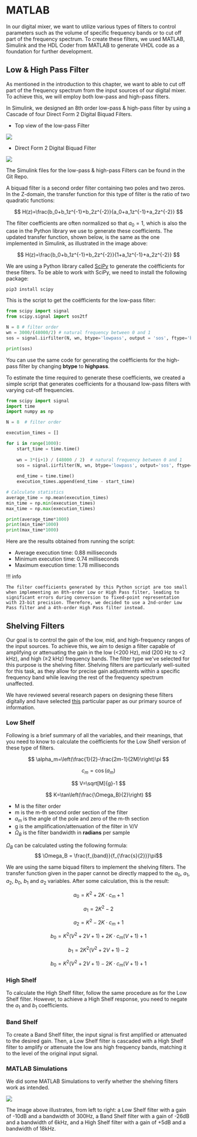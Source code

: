 # MATLAB

In our digital mixer, we want to utilize various types of filters to control parameters such as the volume of specific frequency bands or to cut off part of the frequency spectrum. To create these filters, we used MATLAB, Simulink and the HDL Coder from MATLAB to generate VHDL code as a foundation for further development.

## Low & High Pass Filter

As mentioned in the introduction to this chapter, we want to able to cut off part of the frequency spectrum from the input sources of our digital mixer. To achieve this, we will employ both low-pass and high-pass filters.

In Simulink, we designed an 8th order low-pass & high-pass filter by using a Cascade of four Direct Form 2 Digital Biquad Filters.

* Top view of the low-pass Filter
<img src="/img/low_pass_filter.png"/>

* Direct Form 2 Digital Biquad Filter
<img src="/img/direct_form_2_digital_biquad_filter.png"/>

The Simulink files for the low-pass & high-pass Filters can be found in the Git Repo.

A biquad filter is a second order filter containing two poles and two zeros. In the Z-domain, the transfer function for this type of filter is the ratio of two quadratic functions:

$$ H(z)=\frac{b_0+b_1z^{-1}+b_2z^{-2}}{a_0+a_1z^{-1}+a_2z^{-2}} $$

The filter coefficients are often normalized so that $a_0 = 1$, which is also the case in the Python library we use to generate these coefficients. The updated transfer function, shown below, is the same as the one implemented in Simulink, as illustrated in the image above:

$$ H(z)=\frac{b_0+b_1z^{-1}+b_2z^{-2}}{1+a_1z^{-1}+a_2z^{-2}} $$

We are using a Python library called [SciPy](https://docs.scipy.org/doc/scipy/index.html) to generate the coëfficients for these filters. To be able to work with SciPy, we need to install the following package:
```bash
pip3 install scipy
```

This is the script to get the coëfficients for the low-pass filter:
```python
from scipy import signal
from scipy.signal import sos2tf

N = 8 # filter order
wn = 3000/(48000/2) # natural frequency between 0 and 1
sos = signal.iirfilter(N, wn, btype='lowpass', output = 'sos', ftype='butter')

print(sos)
```
You can use the same code for generating the coëfficients for the high-pass filter by changing **btype** to **highpass**.

To estimate the time required to generate these coefficients, we created a simple script that generates coefficients for a thousand low-pass filters with varying cut-off frequencies.

```python
from scipy import signal
import time
import numpy as np

N = 8  # filter order

execution_times = []

for i in range(1000):
    start_time = time.time()
    
    wn = 3*(i+1) / (48000 / 2)  # natural frequency between 0 and 1
    sos = signal.iirfilter(N, wn, btype='lowpass', output='sos', ftype='butter')
    
    end_time = time.time()
    execution_times.append(end_time - start_time)

# Calculate statistics
average_time = np.mean(execution_times)
min_time = np.min(execution_times)
max_time = np.max(execution_times)

print(average_time*1000)
print(min_time*1000)
print(max_time*1000)
```

Here are the results obtained from running the script:

* Average execution time: 0.88 milliseconds
* Minimum execution time: 0.74 milliseconds
* Maximum execution time: 1.78 milliseconds

!!! info

    The filter coefficients generated by this Python script are too small when implementing an 8th-order Low or High Pass filter, leading to significant errors during conversion to fixed-point representation with 23-bit precision. Therefore, we decided to use a 2nd-order Low Pass filter and a 4th-order High Pass filter instead.

## Shelving Filters

Our goal is to control the gain of the low, mid, and high-frequency ranges of the input sources. To achieve this, we aim to design a filter capable of amplifying or attenuating the gain in the low (<200 Hz), mid (200 Hz to <2 kHz), and high (≥2 kHz) frequency bands. The filter type we've selected for this purpose is the shelving filter. Shelving filters are particularly well-suited for this task, as they allow for precise gain adjustments within a specific frequency band while leaving the rest of the frequency spectrum unaffected.

We have reviewed several research papers on designing these filters digitally and have selected [this](https://www.eurasip.org/Proceedings/Eusipco/Eusipco2006/papers/1568980789.pdf) particular paper as our primary source of information.

### Low Shelf

Following is a brief summary of all the variables, and their meanings, that you need to know to calculate the coëfficients for the Low Shelf version of these type of filters.

$$ \alpha_m=\left(\frac{1}{2}-\frac{2m-1}{2M}\right)\pi $$

$$ c_m=\cos(a_m) $$

$$ V=\sqrt[M]{g}-1 $$

$$ K=\tan\left(\frac{\Omega_B}{2}\right) $$

* M is the filter order
* m is the m-th second order section of the filter
* $a_m$ is the angle of the pole and zero of the m-th section
* g is the amplification/attenuation of the filter in V/V
* $\Omega_B$ is the filter bandwidth in **radians** per sample

$\Omega_B$ can be calculated usting the following formula:
$$ \Omega_B = \frac{f_{band}}{f_{\frac{s}{2}}}\pi$$

We are using the same biquad filters to implement the shelving filters. The transfer function given in the paper cannot be directly mapped to the $a_0$, $a_1$, $a_2$, $b_0$, $b_1$ and $a_2$ variables. After some calculation, this is the result:

$$ a_0 = K^2 + 2K\cdot c_m + 1 $$

$$ a_1 = 2K^2-2 $$

$$ a_2 = K^2 - 2K\cdot c_m + 1 $$

$$ b_0 = K^2(V^2+2V+1) + 2K\cdot c_m(V+1) +1 $$

$$ b_1 = 2K^2(V^2+2V+1)-2 $$

$$ b_0 = K^2(V^2+2V+1) - 2K\cdot c_m(V+1) +1 $$

### High Shelf

To calculate the High Shelf filter, follow the same procedure as for the Low Shelf filter. However, to achieve a High Shelf response, you need to negate the $a_1$ and $b_1$ coefficients.

### Band Shelf

To create a Band Shelf filter, the input signal is first amplified or attenuated to the desired gain. Then, a Low Shelf filter is cascaded with a High Shelf filter to amplify or attenuate the low ans high frequency bands, matching it to the level of the original input signal.

### MATLAB Simulations
We did some MATLAB Simulations to verify whether the shelving filters work as intended.

<img src="/img/direct_form_2_digital_biquad_filter.png"/>
 
The image above illustrates, from left to right: a Low Shelf filter with a gain of -10dB and a bandwidth of 300Hz, a Band Shelf filter with a gain of -26dB and a bandwidth of 6kHz, and a High Shelf filter with a gain of +5dB and a bandwidth of 18kHz.